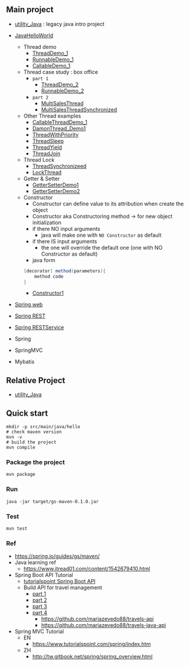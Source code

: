 ## Main project
- [utility_Java](https://github.com/yennanliu/utility_Java) : legacy java intro project
- [JavaHelloWorld](https://github.com/yennanliu/JavaHelloWorld/tree/main/src)
	- Thread demo
		- [ThreadDemo_1](./src/main/java/thread/ThreadDemo_1.java)
		- [RunnableDemo_1](./src/main/java/thread/RunnableDemo_1.java)
		- [CallableDemo_1](./src/main/java/thread/CallableDemo_1.java)
	- Thread case study : box office
		- `part 1`
			- [ThreadDemo_2](./src/main/java/thread/ThreadDemo_2.java)
			- [RunnableDemo_2](./src/main/java/thread/RunnableDemo_2.java)
		- `part 2`
			- [MultiSalesThread](./src/main/java/thread/MultiSalesThread.java)
			- [MultiSalesThreadSynchronized](./src/main/java/thread/MultiSalesThreadSynchronized.java)
	- Other Thread examples
		- [CallableThreadDemo_1](./src/main/java/thread/CallableThreadDemo_1.java)
		- [DamonThread_Demo1](./src/main/java/thread/DamonThread_Demo1.java)
		- [ThreadWithPriority](./src/main/java/thread/ThreadWithPriority.java)
		- [ThreadSleep](./src/main/java/thread/ThreadSleep.java)
		- [ThreadYield](./src/main/java/thread/ThreadYield.java)
		- [ThreadJoin](./src/main/java/thread/ThreadJoin.java)
	- Thread Lock
		- [ThreadSynchronizeed](./src/main/java/thread/ThreadSynchronizeed.java)
		- [LockThread](./src/main/java/thread/ThreadLock.java)
	- Getter & Setter
		- [GetterSetterDemo1](./src/main/java/Basics/GetterSetterDemo1.java)
		- [GetterSetterDemo2](./src/main/java/Basics/GetterSetterDemo2.java)
	- Constructor
		- Constructor can define value to its attribution when create the object
		- Constructor aka Constructoring method -> for new object initialization
		- if there NO input arguments
			- java will make one with `NO Constructor` as default
		- if there IS input arguments
			- the one will override the default one (one with NO Constructor as default)
		- java form
		```java
		[decorator] method(parameters){
			method code
		}
		```
		- [Constructor1](./src/main/java/Basics/ConstructorDemo1.java)

- [Spring web](https://github.com/yennanliu/JavaHelloWorld/tree/main/SpringWeb)
- [Spring REST](https://github.com/yennanliu/JavaHelloWorld/tree/main/SpringREST)
- [Spring RESTService](https://github.com/yennanliu/JavaHelloWorld/tree/main/SpringRESTService)
- Spring
- SpringMVC
- Mybatis

## Relative Project
- [utility_Java](https://github.com/yennanliu/utility_Java)

## Quick start
```
mkdir -p src/main/java/hello
# check maven version
mvn -v
# build the project
mvn compile
```

### Package the project
```
mvn package
```

### Run
```
java -jar target/gs-maven-0.1.0.jar
```

### Test 
```
mvn test
```

### Ref
- https://spring.io/guides/gs/maven/
- Java learning ref
	- https://www.itread01.com/content/1542679410.html
- Spring Boot API Tutorial
	- [tutorialspoint Spring Boot API](https://www.tutorialspoint.com/spring_boot/spring_boot_building_restful_web_services.htm)
	- Build API for travel management
		- [part 1](https://mari-azevedo.medium.com/building-a-restful-api-with-java-and-spring-framework-part-1-6c364a885831)
		- [part 2](https://mari-azevedo.medium.com/construindo-uma-api-restful-com-java-e-spring-framework-parte-2-7a6c3e2ad453)
		- [part 3](https://mari-azevedo.medium.com/construindo-uma-api-restful-com-java-e-spring-framework-parte-3-ab34fcc00dee)
		- [part 4](https://mari-azevedo.medium.com/construindo-uma-api-restful-com-java-e-spring-framework-parte-4-6287f68ffc3c?source=follow_footer---------0----------------------------)
			- https://github.com/mariazevedo88/travels-api
			- https://github.com/mariazevedo88/travels-java-api
- Spring MVC Tutorial
	- EN
		- https://www.tutorialspoint.com/spring/index.htm
	- ZH
		- http://tw.gitbook.net/spring/spring_overview.html
